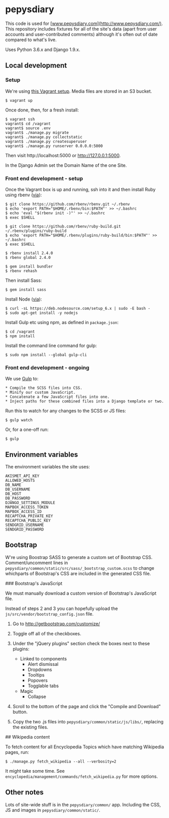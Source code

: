 pepysdiary
==========

This code is used for [www.pepysdiary.com](http://www.pepysdiary.com/). This repository includes fixtures for all of the site's data (apart from user accounts and user-contributed comments) although it's often out of date compared to what's live.

Uses Python 3.6.x and Django 1.9.x.


## Local development

### Setup

We're using [this Vagrant setup](https://github.com/philgyford/vagrant-heroku-cedar-16-python). Media files are stored in an S3 bucket.

	$ vagrant up

Once done, then, for a fresh install:

	$ vagrant ssh
	vagrant$ cd /vagrant
	vagrant$ source .env
	vagrant$ ./manage.py migrate
	vagrant$ ./manage.py collectstatic
	vagrant$ ./manage.py createsuperuser
	vagrant$ ./manage.py runserver 0.0.0.0:5000

Then visit http://localhost:5000 or http://127.0.0.1:5000.

In the Django Admin set the Domain Name of the one Site.

### Front end development - setup

Once the Vagrant box is up and running, ssh into it and then install Ruby using
rbenv ([via](https://gorails.com/setup/ubuntu/14.04)):

	$ git clone https://github.com/rbenv/rbenv.git ~/.rbenv
	$ echo 'export PATH="$HOME/.rbenv/bin:$PATH"' >> ~/.bashrc
	$ echo 'eval "$(rbenv init -)"' >> ~/.bashrc
	$ exec $SHELL

	$ git clone https://github.com/rbenv/ruby-build.git ~/.rbenv/plugins/ruby-build
	$ echo 'export PATH="$HOME/.rbenv/plugins/ruby-build/bin:$PATH"' >> ~/.bashrc
	$ exec $SHELL

	$ rbenv install 2.4.0
	$ rbenv global 2.4.0

	$ gem install bundler
	$ rbenv rehash

Then install Sass:

	$ gem install sass

Install Node ([via](https://nodejs.org/en/download/package-manager/)):

	$ curl -sL https://deb.nodesource.com/setup_6.x | sudo -E bash -
	$ sudo apt-get install -y nodejs

Install Gulp etc using npm, as defined in `package.json`:

	$ cd /vagrant
	$ npm install

Install the command line command for gulp:

	$ sudo npm install --global gulp-cli


### Front end development - ongoing

We use [Gulp](http://gulpjs.com/) to:

	* Compile the SCSS files into CSS.
	* Minify our custom JavaScript.
	* Concatenate a few JavaScript files into one.
	* Inject paths for these combined files into a Django template or two.

Run this to watch for any changes to the SCSS or JS files:

	$ gulp watch

Or, for a one-off run:

	$ gulp


## Environment variables

The environment variables the site uses:

	AKISMET_API_KEY
	ALLOWED_HOSTS
	DB_NAME
	DB_USERNAME
	DB_HOST
	DB_PASSWORD
	DJANGO_SETTINGS_MODULE
	MAPBOX_ACCESS_TOKEN
	MAPBOX_ACCESS_ID
	RECAPTCHA_PRIVATE_KEY
	RECAPTCHA_PUBLIC_KEY
	SENDGRID_USERNAME
	SENDGRID_PASSWORD



## Bootstrap

W're using Boostrap SASS to generate a custom set of Bootstrap CSS. Comment/uncomment lines in `pepysdiary/common/static/src/sass/_bootstrap_custom.scss` to change whichparts of Bootstrap's CSS are included in the generated CSS file.

### Bootstrap's JavaScript

We must manually download a custom version of Bootstrap's JavaScript file.

Instead of steps 2 and 3 you can hopefully upload the `js/src/vendor/bootstrap_config.json` file.

1. Go to http://getbootstrap.com/customize/
2. Toggle off all of the checkboxes.
3. Under the "jQuery plugins" section check the boxes next to these plugins:

	* Linked to components
		* Alert dismissal
		* Dropdowns
		* Tooltips
		* Popovers
		* Togglable tabs
	* Magic
		* Collapse

4. Scroll to the bottom of the page and click the "Compile and Download" button.
5. Copy the two .js files into `pepysdiary/common/static/js/libs/`, replacing the existing files.


## Wikipedia content

To fetch content for all Encyclopedia Topics which have matching Wikipedia
pages, run:

	$ ./manage.py fetch_wikipedia --all --verbosity=2

It might take some time. See `encyclopedia/management/commands/fetch_wikipedia.py` for more options.


## Other notes

Lots of site-wide stuff is in the `pepysdiary/common/` app. Including the CSS, JS and images in `pepysdiary/common/static/`.
